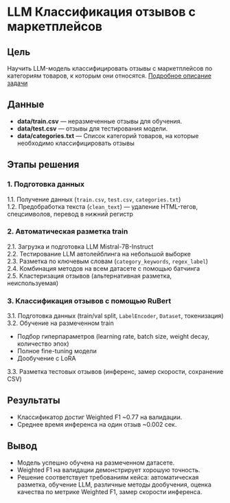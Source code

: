 # LLM Классификация отзывов с маркетплейсов

## Цель
Научить LLM-модель классифицировать отзывы с маркетплейсов по категориям товаров, к которым они относятся.
[Подробное описание задачи](data/README.md)

## Данные
- **data/train.csv** — неразмеченные отзывы для обучения.
- **data/test.csv** — отзывы для тестирования модели.
- **data/categories.txt** — Список категорий товаров, на которые необходимо классифицировать отзывы

## Этапы решения

### 1. Подготовка данных
1.1. Получение данных (`train.csv`, `test.csv`, `categories.txt`)  
1.2. Предобработка текста (`clean_text`) — удаление HTML-тегов, спецсимволов, перевод в нижний регистр

### 2. Автоматическая разметка train
2.1. Загрузка и подготовка LLM Mistral-7B-Instruct  
2.2. Тестирование LLM автолейблинга на небольшой выборке  
2.3. Разметка по ключевым словам (`category_keywords`, `regex_label`)  
2.4. Комбинация методов на всем датасете с помощью батчинга  
2.5. Кластеризация отзывов (альтернативная разметка, неиспользуемая)

### 3. Классификация отзывов с помощью RuBert
3.1. Подготовка данных (train/val split, `LabelEncoder`, `Dataset`, токенизация)  
3.2. Обучение на размеченном train
- Подбор гиперпараметров (learning rate, batch size, weight decay, количество эпох)  
- Полное fine-tuning модели  
- Дообучение с LoRA

3.3. Разметка тестовых отзывов (инференс, замер скорости, сохранение CSV)

## Результаты
- Классификатор достиг Weighted F1 ~0.77 на валидации.
- Среднее время инференса на один отзыв ~0.002 сек.

## Вывод
- Модель успешно обучена на размеченном датасете.  
- Weighted F1 на валидации демонстрирует хорошую точность.  
- Решение соответствует требованиям кейса: автоматическая разметка, обучение LLM, различные методы дообучения, оценка качества по метрике Weighted F1, замер скорости инференса.

